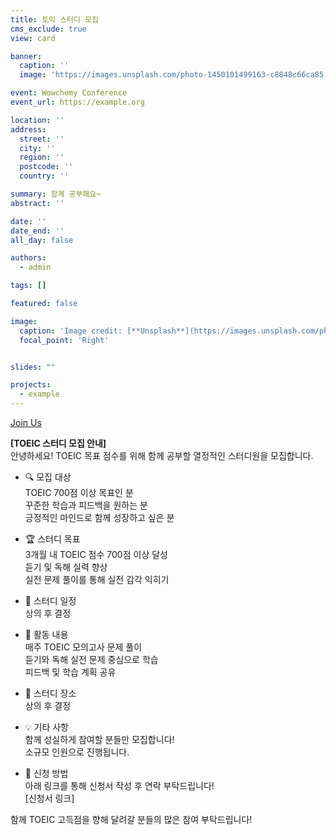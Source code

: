 ```yaml
---
title: 토익 스터디 모집
cms_exclude: true
view: card

banner:
  caption: ''
  image: 'https://images.unsplash.com/photo-1450101499163-c8848c66ca85'

event: Wowchemy Conference
event_url: https://example.org

location: ''
address:
  street: ''
  city: ''
  region: ''
  postcode: ''
  country: ''

summary: 함께 공부해요~
abstract: ''

date: ''
date_end: ''
all_day: false

authors:
  - admin

tags: []

featured: false

image:
  caption: 'Image credit: [**Unsplash**](https://images.unsplash.com/photo-1581447109200-bf2769116351)'
  focal_point: 'Right'


slides: ""

projects:
  - example
---
```

<a class="join-button" href="../contact/">
  <i class="fas fa-graduation-cap"></i> Join Us
</a>

**[TOEIC 스터디 모집 안내]**  
안녕하세요! TOEIC 목표 점수를 위해 함께 공부할 열정적인 스터디원을 모집합니다.

- 🔍 모집 대상  
  TOEIC 700점 이상 목표인 분  
  꾸준한 학습과 피드백을 원하는 분  
  긍정적인 마인드로 함께 성장하고 싶은 분  

- 🏆 스터디 목표  
  3개월 내 TOEIC 점수 700점 이상 달성  
  듣기 및 독해 실력 향상  
  실전 문제 풀이를 통해 실전 감각 익히기  

- 📅 스터디 일정  
  상의 후 결정

- 📝 활동 내용  
  매주 TOEIC 모의고사 문제 풀이  
  듣기와 독해 실전 문제 중심으로 학습  
  피드백 및 학습 계획 공유  

- 📍 스터디 장소  
  상의 후 결정

- 💡 기타 사항  
  함께 성실하게 참여할 분들만 모집합니다!  
  소규모 인원으로 진행됩니다.

- 📩 신청 방법  
  아래 링크를 통해 신청서 작성 후 연락 부탁드립니다!  
  [신청서 링크]

함께 TOEIC 고득점을 향해 달려갈 분들의 많은 참여 부탁드립니다!
